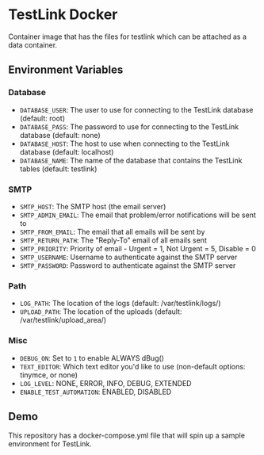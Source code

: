 # TestLink Docker

Container image that has the files for testlink which can be attached as a data container.

## Environment Variables

### Database

* `DATABASE_USER`: The user to use for connecting to the TestLink database (default: root)
* `DATABASE_PASS`: The password to use for connecting to the TestLink database (default: none)
* `DATABASE_HOST`: The host to use when connecting to the TestLink database (default: localhost)
* `DATABASE_NAME`: The name of the database that contains the TestLink tables (default: testlink)

### SMTP

* `SMTP_HOST`: The SMTP host (the email server)
* `SMTP_ADMIN_EMAIL`: The email that problem/error notifications will be sent to
* `SMTP_FROM_EMAIL`: The email that all emails will be sent by
* `SMTP_RETURN_PATH`: The "Reply-To" email of all emails sent
* `SMTP_PRIORITY`: Priority of email - Urgent = 1, Not Urgent = 5, Disable = 0
* `SMTP_USERNAME`: Username to authenticate against the SMTP server
* `SMTP_PASSWORD`: Password to authenticate against the SMTP server

### Path

* `LOG_PATH`: The location of the logs (default: /var/testlink/logs/)
* `UPLOAD_PATH`: The location of the uploads (default: /var/testlink/upload_area/)

### Misc

* `DEBUG_ON`: Set to `1` to enable ALWAYS dBug()
* `TEXT_EDITOR`: Which text editor you'd like to use (non-default options: tinymce, or none)
* `LOG_LEVEL`: NONE, ERROR, INFO, DEBUG, EXTENDED
* `ENABLE_TEST_AUTOMATION`: ENABLED, DISABLED

## Demo
This repository has a docker-compose.yml file that will spin up a sample environment for TestLink.
